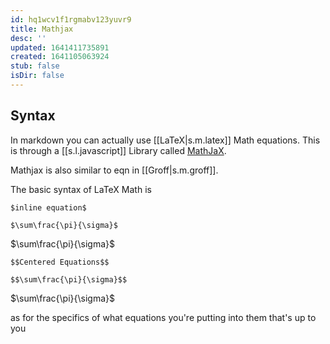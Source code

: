 ```yaml
---
id: hq1wcv1f1rgmabv123yuvr9
title: Mathjax
desc: ''
updated: 1641411735891
created: 1641105063924
stub: false
isDir: false
---
```



## Syntax

In markdown you can actually use [[LaTeX|s.m.latex]] Math equations. This is through a [[s.l.javascript]] Library called [MathJaX](https://www.mathjax.org/). 

Mathjax is also similar to eqn in [[Groff|s.m.groff]].

The basic syntax of LaTeX Math is 

`$inline equation$`

`$\sum\frac{\pi}{\sigma}$`

$\sum\frac{\pi}{\sigma}$

`$$Centered Equations$$`

`$$\sum\frac{\pi}{\sigma}$$`

$\sum\frac{\pi}{\sigma}$

as for the specifics of what equations you're putting into them that's up to you
